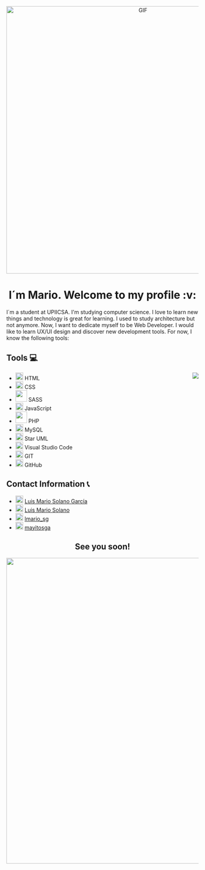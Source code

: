 <p align="center">
<img  alt="GIF" src="https://media.giphy.com/media/Nx0rz3jtxtEre/giphy.gif" width="700">
</p>

<h1 align="center">I´m Mario. Welcome to my profile :v:</h1>
I´m a student at UPIICSA. I'm studying computer science. I love to learn new things and technology is great for learning. I used to study architecture but not anymore. Now, I want to dedicate myself to be Web Developer. I would like to learn UX/UI design and discover new development tools. For now, I know the following tools: 

## Tools :computer:

<img align='right' src="https://media.giphy.com/media/4Z3lfPky1pLr0eSzTH/giphy.gif" >

* <img src= "https://cdn-icons-png.flaticon.com/512/174/174854.png" width="20"> HTML                  
* <img src= "https://www.vectorlogo.zone/logos/w3_css/w3_css-icon.svg" width="20"> CSS
* <img src= "https://github.com/LuisMarioSolano/LuisMarioSolano/assets/92195194/204c4757-b740-41e7-8e87-1821c4e17936" width="30"> SASS
* <img src= "https://upload.vectorlogo.zone/logos/javascript/images/239ec8a4-163e-4792-83b6-3f6d96911757.svg" width="20"> JavaScript
* <img src= "https://www.vectorlogo.zone/logos/php/php-ar21.svg" width="30"> PHP
* <img src= "https://www.vectorlogo.zone/logos/mysql/mysql-icon.svg" width="20"> MySQL
* <img src= "https://staruml.io/image/staruml_logo.png" width="20"> Star UML
* <img src= "https://www.vectorlogo.zone/logos/visualstudio_code/visualstudio_code-icon.svg" width="20"> Visual Studio Code
* <img src= "https://www.vectorlogo.zone/logos/git-scm/git-scm-icon.svg" width="20"> GIT
* <img src= "https://www.vectorlogo.zone/logos/github/github-tile.svg" width="20"> GitHub 


## Contact Information :telephone_receiver:

* <img src= "https://www.vectorlogo.zone/logos/linkedin/linkedin-icon.svg" width="20"> [Luis Mario Solano García](https://www.linkedin.com/in/luis-mario-solano-garc%C3%ADa/)
* <img src= "https://www.vectorlogo.zone/logos/facebook/facebook-tile.svg" width="20"> [Luis Mario Solano](https://www.facebook.com/profile.php?id=100078139746703)
* <img src= "https://www.vectorlogo.zone/logos/instagram/instagram-icon.svg" width="20"> [lmario_sg](https://www.instagram.com/lmario_sg/)
* <img src= "https://www.vectorlogo.zone/logos/twitter/twitter-official.svg" width="20"> [mayitosga](https://twitter.com/mayitosga)

<h2 align="center">See you soon!</h2> 
<p align="center"> 
  <img src="https://media.giphy.com/media/NGp9QCXJcBPuU/giphy.gif" width="800">
</p>
